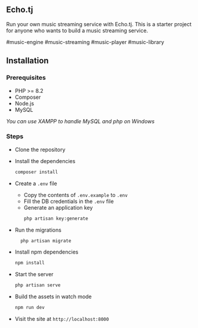 ## Echo.tj

Run your own music streaming service with Echo.tj. 
This is a  starter project for anyone who wants to build a music streaming service.

#music-engine #music-streaming #music-player #music-library

## Installation

### Prerequisites
- PHP >= 8.2
- Composer
- Node.js
- MySQL

*You can use XAMPP to handle MySQL and php on Windows*

### Steps
- Clone the repository
- Install the dependencies

    ```bash
    composer install
    ```
- Create a `.env` file
    - Copy the contents of `.env.example` to `.env`
    - Fill the DB credentials in the `.env` file
    - Generate an application key
        ```bash
        php artisan key:generate
        ```

- Run the migrations
    ```bash
      php artisan migrate
    ```

- Install npm dependencies
    ```bash
    npm install
    ```
- Start the server
    ```bash
    php artisan serve
    ```

- Build the assets in watch mode
    ```bash
    npm run dev
    ```

- Visit the site at `http://localhost:8000`
